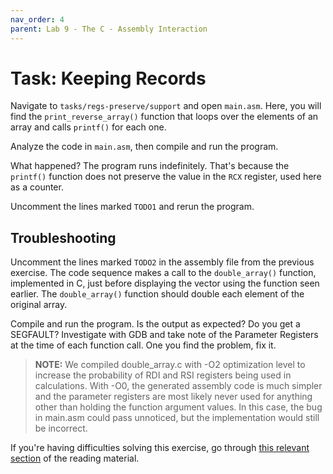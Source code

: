 ```yaml
---
nav_order: 4
parent: Lab 9 - The C - Assembly Interaction
---
```


# Task: Keeping Records

Navigate to `tasks/regs-preserve/support` and open `main.asm`. Here, you will
find the  `print_reverse_array()` function that loops over the elements of an
array and calls `printf()` for each one.

Analyze the code in `main.asm`, then compile and run the program.

What happened? The program runs indefinitely. That's because the `printf()`
function does not preserve the value in the `RCX` register, used here as a
counter.

Uncomment the lines marked `TODO1` and rerun the program.

## Troubleshooting 

Uncomment the lines marked `TODO2` in the assembly file from the previous
exercise. The code sequence makes a call to the `double_array()` function,
implemented in C, just before displaying the vector using the function seen
earlier. The `double_array()` function should double each element of the
original array.

Compile and run the program. Is the output as expected? Do you get a SEGFAULT?
Investigate with GDB and take note of the Parameter Registers at the time of
each function call. One you find the problem, fix it.

> **NOTE:** We compiled double_array.c with -O2 optimization level to increase
            the probability of RDI and RSI registers being used in calculations.
            With -O0, the generated assembly code is much simpler and the
            parameter registers are most likely never used for anything other
            than holding the function argument values. In this case, the bug in
            main.asm could pass unnoticed, but the implementation would still
            be incorrect.


If you're having difficulties solving this exercise, go through
[this relevant section](../../reading/calling-convention.md) of the reading
material.

